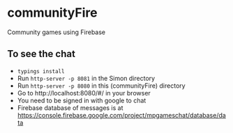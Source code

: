 # communityFire
Community games using Firebase


## To see the chat
- `typings install`
- Run `http-server -p 8081` in the Simon directory
- Run `http-server -p 8080` in this (communityFire) directory
- Go to http://localhost:8080/#/ in your browser
- You need to be signed in with google to chat
- Firebase database of messages is at https://console.firebase.google.com/project/mpgameschat/database/data
